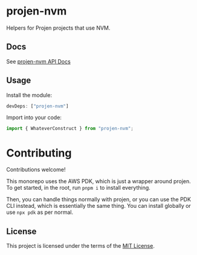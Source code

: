 # projen-nvm

Helpers for Projen projects that use NVM.

## Docs

See [projen-nvm API Docs](https://dkershner6.github.io/projen-constructs/projen-nvm)

## Usage

Install the module:

```typescript
devDeps: ["projen-nvm"]
```

Import into your code:

```typescript
import { WhateverConstruct } from "projen-nvm";
```

# Contributing

Contributions welcome!

This monorepo uses the AWS PDK, which is just a wrapper around projen. To get started, in the root, run `pnpm i` to install everything.

Then, you can handle things normally with projen, or you can use the PDK CLI instead, which is essentially the same thing. You can install globally or use `npx pdk` as per normal.

## License

This project is licensed under the terms of the [MIT License](LICENSE.md).